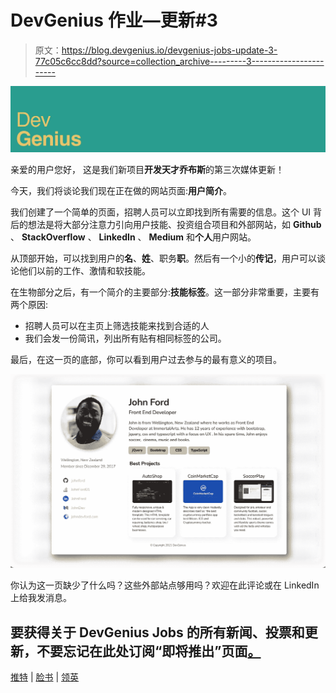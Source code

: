 # DevGenius 作业—更新#3

> 原文：<https://blog.devgenius.io/devgenius-jobs-update-3-77c05c6cc8dd?source=collection_archive---------3----------------------->

![](img/bdfc1b545a37b0ea215b53459a5170eb.png)

亲爱的用户您好，
这是我们新项目**开发天才乔布斯**的第三次媒体更新！

今天，我们将谈论我们现在正在做的网站页面:**用户简介**。

我们创建了一个简单的页面，招聘人员可以立即找到所有需要的信息。这个 UI 背后的想法是将大部分注意力引向用户技能、投资组合项目和外部网站，如 **Github** 、 **StackOverflow** 、 **LinkedIn** 、 **Medium** 和**个人**用户网站。

从顶部开始，可以找到用户的**名**、**姓**、职务**职**。然后有一个小的**传记**，用户可以谈论他们以前的工作、激情和软技能。

在生物部分之后，有一个简介的主要部分:**技能标签**。这一部分非常重要，主要有两个原因:

*   招聘人员可以在主页上筛选技能来找到合适的人
*   我们会发一份简讯，列出所有贴有相同标签的公司。

最后，在这一页的底部，你可以看到用户过去参与的最有意义的项目。

![](img/1101e2ba4a55e55cea357189d2198d05.png)

你认为这一页缺少了什么吗？这些外部站点够用吗？欢迎在此评论或在 LinkedIn 上给我发消息。

## 要获得关于 DevGenius Jobs 的所有新闻、投票和更新，不要忘记在此处订阅“即将推出”页面[。](https://jobs.devgenius.io/)

[推特](https://twitter.com/devgenius1) | [脸书](https://www.facebook.com/devgenius1/) | [领英](https://www.linkedin.com/company/dev-genius/)